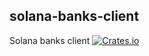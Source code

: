solana-banks-client
----------
Solana banks client
[![Crates.io](https://img.shields.io/crates/v/solana-banks-client.svg)](https://crates.io/crates/solana-banks-client)